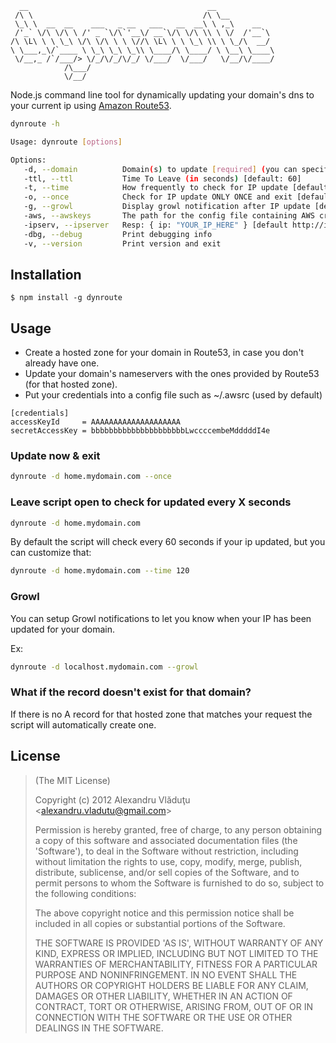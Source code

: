       __                                        __
     /\ \                                      /\ \__
     \_\ \  __  __    ___   _ __   ___   __  __\ \ ,_\    __
     /'_` \/\ \/\ \ /' _ `\/\`'__\/ __`\/\ \/\ \\ \ \/  /'__`\
    /\ \L\ \ \ \_\ \/\ \/\ \ \ \//\ \L\ \ \ \_\ \\ \ \_/\  __/
    \ \___,_\/`____ \ \_\ \_\ \_\\ \____/\ \____/ \ \__\ \____\
     \/__,_ /`/___/> \/_/\/_/\/_/ \/___/  \/___/   \/__/\/____/
                /\___/
                \/__/

  Node.js command line tool for dynamically updating your domain's dns to your current ip using [Amazon Route53](http://aws.amazon.com/route53/).

```bash
dynroute -h

Usage: dynroute [options]

Options:
   -d, --domain          Domain(s) to update [required] (you can specify multiple domains, ex: -d ro.domain.com -d en.domain.com)
   -ttl, --ttl           Time To Leave (in seconds) [default: 60]
   -t, --time            How frequently to check for IP update [default: 60]
   -o, --once            Check for IP update ONLY ONCE and exit [default: false]
   -g, --growl           Display growl notification after IP update [default: false]
   -aws, --awskeys       The path for the config file containing AWS credentials [default ~/.awsrc]
   -ipserv, --ipserver   Resp: { ip: "YOUR_IP_HERE" } [default http://ip-address.herokuapp.com/ip.json]
   -dbg, --debug         Print debugging info
   -v, --version         Print version and exit
```

## Installation

    $ npm install -g dynroute

## Usage

  - Create a hosted zone for your domain in Route53, in case you don't already have one.
  - Update your domain's nameservers with the ones provided by Route53 (for that hosted zone).
  - Put your credentials into a config file such as ~/.awsrc (used by default)

```
[credentials]
accessKeyId     = AAAAAAAAAAAAAAAAAAAA
secretAccessKey = bbbbbbbbbbbbbbbbbbbbbLwccccembeMdddddI4e
```

### Update now & exit

```bash
dynroute -d home.mydomain.com --once
```

### Leave script open to check for updated every X seconds

```bash
dynroute -d home.mydomain.com
```

By default the script will check every 60 seconds if your ip updated, but you can customize that:

```bash
dynroute -d home.mydomain.com --time 120
```

### Growl

  You can setup Growl notifications to let you know when your IP has been updated for your domain.

  Ex:

```bash
dynroute -d localhost.mydomain.com --growl
```

### What if the record doesn't exist for that domain?

  If there is no A record for that hosted zone that matches your request the script will automatically create one.

## License

>(The MIT License)
>
>Copyright (c) 2012 Alexandru Vl&#259;du&#355;u &lt;alexandru.vladutu@gmail.com&gt;
>
>Permission is hereby granted, free of charge, to any person obtaining
>a copy of this software and associated documentation files (the
>'Software'), to deal in the Software without restriction, including
>without limitation the rights to use, copy, modify, merge, publish,
>distribute, sublicense, and/or sell copies of the Software, and to
>permit persons to whom the Software is furnished to do so, subject to
>the following conditions:
>
>The above copyright notice and this permission notice shall be
>included in all copies or substantial portions of the Software.
>
>THE SOFTWARE IS PROVIDED 'AS IS', WITHOUT WARRANTY OF ANY KIND,
>EXPRESS OR IMPLIED, INCLUDING BUT NOT LIMITED TO THE WARRANTIES OF
>MERCHANTABILITY, FITNESS FOR A PARTICULAR PURPOSE AND NONINFRINGEMENT.
>IN NO EVENT SHALL THE AUTHORS OR COPYRIGHT HOLDERS BE LIABLE FOR ANY
>CLAIM, DAMAGES OR OTHER LIABILITY, WHETHER IN AN ACTION OF CONTRACT,
>TORT OR OTHERWISE, ARISING FROM, OUT OF OR IN CONNECTION WITH THE
>SOFTWARE OR THE USE OR OTHER DEALINGS IN THE SOFTWARE.
